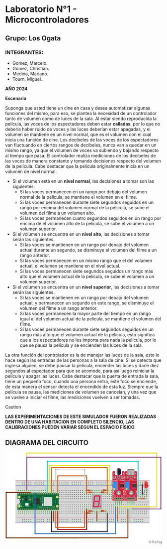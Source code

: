 # Laboratorio N°1 - Microcontroladores
## Grupo: Los Ogata
### INTEGRANTES:
+ Gomez, Marcelo.
+ Gomez, Christian.
+ Medina, Mariano.
+ Tourn, Miguel.

**AÑO 2024**

**Escenario**

Suponga que usted tiene un cine en casa y desea automatizar algunas funciones del mismo, para eso, se plantea la necesidad de un controlador tanto de volumen como de luces de la sala.
Al estar siendo reproducida la película, las voces de los espectadores deben estar **calladas**, por lo que no debería haber ruido de voces y las luces deberían estar apagadas, y el volumen se mantiene en un nivel normal, que es el volumen con el cual inicia una función de cine.
Los decibeles de las voces de los espectadores van fluctuando en ciertos rangos de decibeles, nunca van a quedar en un mismo rango, ya que el volumen de voces va subiendo y bajando respecto al tiempo que pasa.
El controlador realiza mediciones de los decibeles de las voces de manera constante y  tomando decisiones respecto del volumen de la película. Cabe destacar que la película originalmente inicia en un volumen de nivel normal.
+ Si el volumen está en un **nivel normal**, las decisiones a tomar son las siguientes.
    - Si las voces permanecen en un rango por debajo del volumen normal de la película, se mantiene el volumen en el filme.
    - Si las voces permanecen durante siete segundos seguidos en un rango por encima del volumen normal de la película, se sube el volumen del filme a un volumen alto.
    - Si las voces permanecen cuatro segundos seguidos en un rango por encima de el volumen alto de la película, se sube el volumen a un volumen superior.
+ Si el volumen se encuentra en un **nivel alto**, las decisiones a tomar serán las siguientes.
    - Si las voces se mantienen en un rango por debajo del volumen actual durante un segundo, se disminuye el volumen del filme a un rango anterior.
    - Si las voces permanecen en un mismo rango que el del volumen actual, el volumen se mantiene en el nivel actual.
    - Si las voces permanecen siete segundos seguidos un rango más alto que el volumen actual de la película, se sube el volumen a un volumen superior.
+ Si el volumen se encuentra en un **nivel superior**, las decisiones a tomar serán las siguientes.
    - Si las voces se mantienen en un rango por debajo del volumen actual, y permanecen un segundo en este rango, se disminuye el volumen del filme a un rango anterior.
    - Si las voces permanecen la mayor parte del tiempo en un rango igual al del volumen actual de la película, se mantiene  el volumen del filme.
    - Si las voces permanecen durante siete segundos seguidos en un rango más alto que el volumen actual de la película, esto significa que a los espectadores no les importa para nada la película, por lo que se pausa la película y se encienden las luces de la sala.


La otra función del controlador es la de manejar las luces de la sala, esto lo hace según las entradas de las personas a la sala de cine. Si se detecta que ingresa alguien, se debe pausar la película, encender las luces y darle diez segundos al espectador para que se acomode, para así luego reiniciar la película y apagar las luces. Cabe destacar que la puerta de entrada la sala, tiene un pequeño foco, cuando una persona entra, este foco se enciende, de esta manera el sensor detecta el encendido de esta luz.
Siempre que la película se pausa, las mediciones de volumen se cancelan, y una vez que se vuelve a iniciar el filme, las mediciones vuelven a ser tomadas.

> [!CAUTION]
> **LAS EXPERIMENTACIONES DE ESTE SIMULADOR FUERON REALIZADAS DENTRO DE UNA HABITACION EN COMPLETO SILENCIO, LAS CALIBRACIONES PUEDEN VARIAR SEGUN EL ESPACIO FISICO**



## **DIAGRAMA DEL CIRCUITO**

![alt text](https://github.com/miguet22/utn-LosOgata/blob/main/LosOgata_DiagramaLab.jpg?raw=true)

